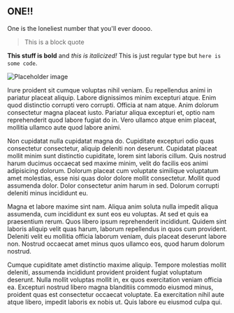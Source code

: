 ## ONE!!

One is the loneliest number that you'll ever doooo.

> This is a block quote

**This stuff is bold** and *this is italicized!* This is just regular type but `here is some code`.

![Placeholder image](https://placehold.it/500x300)

Irure proident sit cumque voluptas nihil veniam. Eu repellendus animi in pariatur placeat aliquip. Labore dignissimos minim excepturi atque. Enim quod distinctio corrupti vero corrupti. Officia at nam atque. Anim dolorum consectetur magna placeat iusto. Pariatur aliqua excepturi et, optio nam reprehenderit quod labore fugiat do in. Vero ullamco atque enim placeat, mollitia ullamco aute quod labore animi.

Non cupidatat nulla cupidatat magna do. Cupiditate excepturi odio quas consectetur consectetur, aliquip deleniti non deserunt. Cupidatat placeat mollit minim sunt distinctio cupiditate, lorem sint laboris cillum. Quis nostrud harum ducimus occaecat sed maxime minim, velit do facilis eos animi adipisicing dolorum. Dolorum placeat cum voluptate similique voluptatum amet molestias, esse nisi quas dolor dolore mollit consectetur. Mollit quod assumenda dolor. Dolor consectetur anim harum in sed. Dolorum corrupti deleniti minus incididunt eu.

Magna et labore maxime sint nam. Aliqua anim soluta nulla impedit aliqua assumenda, cum incididunt ex sunt eos eu voluptas. At sed et quis ea praesentium rerum. Quos libero ipsum reprehenderit incididunt. Quidem sint laboris aliquip velit quas harum, laborum repellendus in quos cum provident. Deleniti velit eu mollitia officia laborum veniam, duis placeat deserunt labore non. Nostrud occaecat amet minus quos ullamco eos, quod harum dolorum nostrud.

Cumque cupiditate amet distinctio maxime aliquip. Tempore molestias mollit deleniti, assumenda incididunt provident proident fugiat voluptatum deserunt. Nulla mollit voluptas mollit in, ex quos exercitation veniam officia ea. Excepturi nostrud libero magna blanditiis commodo eiusmod minus, proident quas est consectetur occaecat voluptate. Ea exercitation nihil aute atque libero, impedit laboris ex nobis ut. Quis labore eu eiusmod culpa qui.